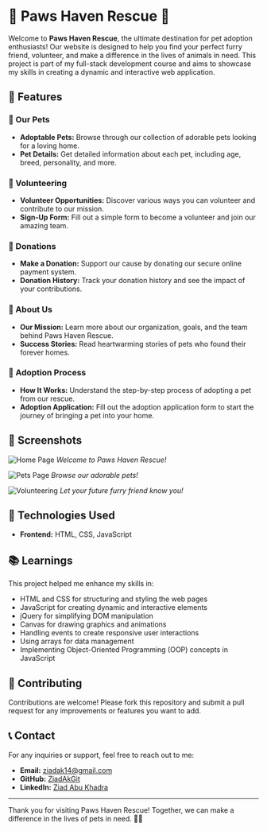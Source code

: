 # 🐾 Paws Haven Rescue 🐾

Welcome to **Paws Haven Rescue**, the ultimate destination for pet adoption enthusiasts! Our website is designed to help you find your perfect furry friend, volunteer, and make a difference in the lives of animals in need. This project is part of my full-stack development course and aims to showcase my skills in creating a dynamic and interactive web application.

## 🌟 Features

### 🐶 Our Pets
- **Adoptable Pets:** Browse through our collection of adorable pets looking for a loving home.
- **Pet Details:** Get detailed information about each pet, including age, breed, personality, and more.

### 🤝 Volunteering
- **Volunteer Opportunities:** Discover various ways you can volunteer and contribute to our mission.
- **Sign-Up Form:** Fill out a simple form to become a volunteer and join our amazing team.

### 💖 Donations
- **Make a Donation:** Support our cause by donating our secure online payment system.
- **Donation History:** Track your donation history and see the impact of your contributions.

### 🏡 About Us
- **Our Mission:** Learn more about our organization, goals, and the team behind Paws Haven Rescue.
- **Success Stories:** Read heartwarming stories of pets who found their forever homes.

### 📝 Adoption Process
- **How It Works:** Understand the step-by-step process of adopting a pet from our rescue.
- **Adoption Application:** Fill out the adoption application form to start the journey of bringing a pet into your home.

## 📸 Screenshots

![Home Page](screenshots/home.png)
*Welcome to Paws Haven Rescue!*

![Pets Page](screenshots/pets.png)
*Browse our adorable pets!*

![Volunteering](screenshots/volunteering.png)
*Let your future furry friend know you!*

## 🤖 Technologies Used

- **Frontend:** HTML, CSS, JavaScript

## 📚 Learnings

This project helped me enhance my skills in:
- HTML and CSS for structuring and styling the web pages
- JavaScript for creating dynamic and interactive elements
- jQuery for simplifying DOM manipulation
- Canvas for drawing graphics and animations
- Handling events to create responsive user interactions
- Using arrays for data management
- Implementing Object-Oriented Programming (OOP) concepts in JavaScript
 
## 🤝 Contributing

Contributions are welcome! Please fork this repository and submit a pull request for any improvements or features you want to add.

## 📞 Contact

For any inquiries or support, feel free to reach out to me:
- **Email:** ziadak14@gmail.com
- **GitHub:** [ZiadAkGit](https://github.com/ZiadAkGit)
- **LinkedIn:** [Ziad Abu Khadra](https://www.linkedin.com/in/ziadabukhadra/)

---

Thank you for visiting Paws Haven Rescue! Together, we can make a difference in the lives of pets in need. 🐾💖

